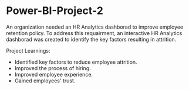 # Power-BI-Project-2

An organization needed an HR Analytics dashborad to improve employee retention policy. To address this requairment, an interactive HR Analytics dashborad was created to identify the key factors resulting in attrition.

Project Learnings:

- Identified key factors to reduce employee attrition.
- Improved the process of hiring.
- Improved employee experience.
- Gained employees' trust. 
